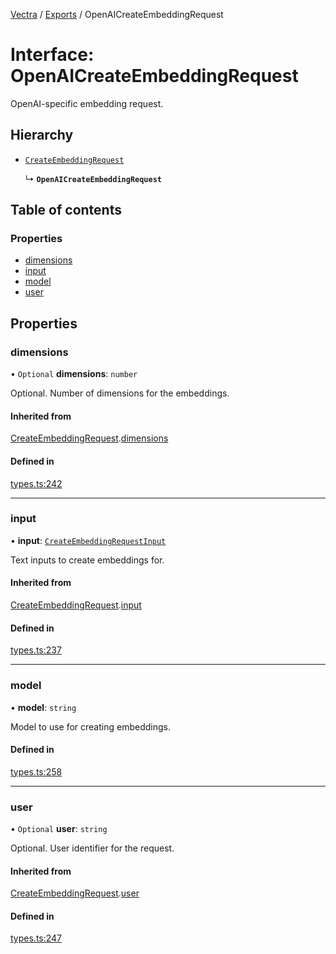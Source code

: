 [Vectra](../README.md) / [Exports](../modules.md) / OpenAICreateEmbeddingRequest

# Interface: OpenAICreateEmbeddingRequest

OpenAI-specific embedding request.

## Hierarchy

- [`CreateEmbeddingRequest`](CreateEmbeddingRequest.md)

  ↳ **`OpenAICreateEmbeddingRequest`**

## Table of contents

### Properties

- [dimensions](OpenAICreateEmbeddingRequest.md#dimensions)
- [input](OpenAICreateEmbeddingRequest.md#input)
- [model](OpenAICreateEmbeddingRequest.md#model)
- [user](OpenAICreateEmbeddingRequest.md#user)

## Properties

### dimensions

• `Optional` **dimensions**: `number`

Optional. Number of dimensions for the embeddings.

#### Inherited from

[CreateEmbeddingRequest](CreateEmbeddingRequest.md).[dimensions](CreateEmbeddingRequest.md#dimensions)

#### Defined in

[types.ts:242](https://github.com/bartonmalow/vectra/blob/418123d/src/types.ts#L242)

___

### input

• **input**: [`CreateEmbeddingRequestInput`](../modules.md#createembeddingrequestinput)

Text inputs to create embeddings for.

#### Inherited from

[CreateEmbeddingRequest](CreateEmbeddingRequest.md).[input](CreateEmbeddingRequest.md#input)

#### Defined in

[types.ts:237](https://github.com/bartonmalow/vectra/blob/418123d/src/types.ts#L237)

___

### model

• **model**: `string`

Model to use for creating embeddings.

#### Defined in

[types.ts:258](https://github.com/bartonmalow/vectra/blob/418123d/src/types.ts#L258)

___

### user

• `Optional` **user**: `string`

Optional. User identifier for the request.

#### Inherited from

[CreateEmbeddingRequest](CreateEmbeddingRequest.md).[user](CreateEmbeddingRequest.md#user)

#### Defined in

[types.ts:247](https://github.com/bartonmalow/vectra/blob/418123d/src/types.ts#L247)
